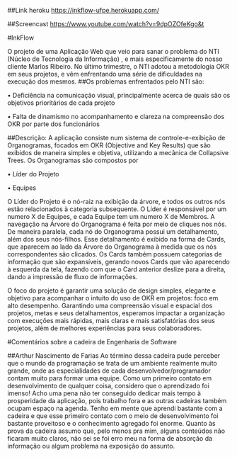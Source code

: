 ##Link heroku
https://inkflow-ufpe.herokuapp.com/

##Screencast
https://www.youtube.com/watch?v=9dpOZOfeKgo&t


#InkFlow

O projeto de uma Aplicação Web que veio para sanar o problema do NTI (Núcleo de Tecnologia da Informação) , e mais especificamente do nosso cliente Marlos Ribeiro. No último trimestre, o NTI adotou a metodologia OKR em seus projetos, e vêm enfrentando uma série de dificuldades na execução dos mesmos.
##Os problemas enfrentados pelo NTI são:

•	Deficiência na comunicação visual, principalmente acerca de quais são os objetivos prioritários de cada projeto

•	Falta de dinamismo no acompanhamento e clareza na compreensão dos OKR por parte dos funcionários

##Descrição:
A aplicação consiste num sistema de controle-e-exibição de Organogramas, focados em OKR (Objective and Key Results) que são exibidos de maneira simples e objetiva, utilizando a mecânica de Collapsive Trees.
Os Organogramas são compostos por 

•	Líder do Projeto

•	Equipes

O Líder do Projeto é o nó-raiz na exibição da árvore, e todos os outros nós estão relacionados à categoria subsequente. O Líder é responsável por um numero X de Equipes, e cada Equipe tem um numero X de Membros.
A navegação na Árvore do Organograma é feita por meio de cliques nos nós.
De maneira paralela, cada nó do Organograma possui um detalhamento, além dos seus nós-filhos. Esse detalhamento é exibido na forma de Cards, que aparecem ao lado da Árvore do Organograma à medida que os nós correspondentes são clicados. Os Cards também possuem categorias de informação que são expansíveis, gerando novos Cards que vão aparecendo à esquerda da tela, fazendo com que o Card anterior deslize para a direita, dando a impressão de fluxo de informações.

O foco do projeto é garantir uma solução de design simples, elegante e objetivo para acompanhar o intuito do uso de OKR em projetos: foco em alto desempenho. Garantindo uma compreensão visual e espacial dos projetos, metas e seus detalhamentos, esperamos impactar a organização com execuções mais rápidas, mais claras e mais satisfatórias dos seus projetos, além de melhores experiências para seus colaboradores.


#Comentários sobre a cadeira de Engenharia de Software

##Arthur Nascimento de Farias
    Ao término dessa cadeira pude perceber que  o mundo da programação se trata de um ambiente realmente muito grande, onde as especialidades de cada desenvolvedor/programador contam muito para formar uma equipe. Como um primeiro contato em desenvolvimento de qualquer coisa, considero que o aprendizado foi imenso! Acho uma pena não ter conseguido dedicar mais tempo à prosperidade da aplicação, pois trabalho fora e as outras cadeiras também ocupam espaço na agenda. Tenho em mente que aprendi bastante com a cadeira e que esse primeiro contato com o meio de desenvolvimento foi bastante proveitoso e o conhecimento agregado foi enorme. Quanto às prova da cadeira assumo que, pelo menos pra mim, alguns conteúdos não ficaram muito claros, não sei se foi erro meu na forma de absorção da informação ou algum problema na exposição do assunto. 
